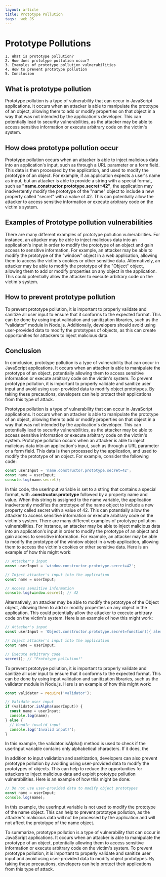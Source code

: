 ```yaml
---
layout: article
title: Prototype Pollution
tags:  web JS
---
```


# Prototype Pollutions

    1. What is prototype pollution?
    2. How does prototype pollution occur?
    3. Examples of prototype pollution vulnerabilities
    4. How to prevent prototype pollution
    5. Conclusion

## What is prototype pollution 

Prototype pollution is a type of vulnerability that can occur in JavaScript applications. 
It occurs when an attacker is able to manipulate the prototype of an object, allowing them to add or modify properties on that object in a way that was not intended by the application's developer. 
This can potentially lead to security vulnerabilities, as the attacker may be able to access sensitive information or execute arbitrary code on the victim's system.


## How does prototype pollution occur

Prototype pollution occurs when an attacker is able to inject malicious data into an application's input, such as through a URL parameter or a form field. 
This data is then processed by the application, and used to modify the prototype of an object. 
For example, if an application expects a user's name as input, but an attacker is able to provide a string with a special format, such as <b>"name.constructor.prototype.secret=42"</b>, the application may inadvertently modify the prototype of the "name" object to include a new property called "secret" with a value of 42. This can potentially allow the attacker to access sensitive information or execute arbitrary code on the victim's system.

## Examples of Prototype pollution vulnerabilities


There are many different examples of prototype pollution vulnerabilities. For instance, an attacker may be able to inject malicious data into an application's input in order to modify the prototype of an object and gain access to sensitive information. For example, an attacker may be able to modify the prototype of the "window" object in a web application, allowing them to access the victim's cookies or other sensitive data. 
Alternatively, an attacker may be able to modify the prototype of the "Object" object, allowing them to add or modify properties on any object in the application. This could potentially allow the attacker to execute arbitrary code on the victim's system.

## How to prevent prototype pollution

To prevent prototype pollution, it is important to properly validate and sanitize all user input to ensure that it conforms to the expected format. This can be done by using input validation and sanitization libraries, such as the "validator" module in Node.js. 
Additionally, developers should avoid using user-provided data to modify the prototypes of objects, as this can create opportunities for attackers to inject malicious data.

## Conclusion 

In conclusion, prototype pollution is a type of vulnerability that can occur in JavaScript applications. 
It occurs when an attacker is able to manipulate the prototype of an object, potentially allowing them to access sensitive information or execute arbitrary code on the victim's system. To prevent prototype pollution, it is important to properly validate and sanitize user input and avoid using user-provided data to modify object prototypes. 
By taking these precautions, developers can help protect their applications from this type of attack.

Prototype pollution is a type of vulnerability that can occur in JavaScript applications. 
It occurs when an attacker is able to manipulate the prototype of an object, allowing them to add or modify properties on that object in a way that was not intended by the application's developer. This can potentially lead to security vulnerabilities, as the attacker may be able to access sensitive information or execute arbitrary code on the victim's system.
Prototype pollution occurs when an attacker is able to inject malicious data into an application's input, such as through a URL parameter or a form field. 
This data is then processed by the application, and used to modify the prototype of an object. For example, consider the following code:

```javascript
const userInput = 'name.constructor.prototype.secret=42';
const name = userInput;
console.log(name.secret);
```

In this code, the userInput variable is set to a string that contains a special format, with <b>.constructor.prototype</b> followed by a property name and value. When this string is assigned to the name variable, the application inadvertently modifies the prototype of the name object to include a new property called secret with a value of 42. 
This can potentially allow the attacker to access sensitive information or execute arbitrary code on the victim's system.
There are many different examples of prototype pollution vulnerabilities. For instance, an attacker may be able to inject malicious data into an application's input in order to modify the prototype of an object and gain access to sensitive information. For example, an attacker may be able to modify the prototype of the window object in a web application, allowing them to access the victim's cookies or other sensitive data. Here is an example of how this might work:

```javascript
// Attacker's input
const userInput = 'window.constructor.prototype.secret=42';

// Inject attacker's input into the application
const name = userInput;

// Access sensitive information
console.log(window.secret); // 42
```
Alternatively, an attacker may be able to modify the prototype of the Object object, allowing them to add or modify properties on any object in the application. This could potentially allow the attacker to execute arbitrary code on the victim's system. Here is an example of how this might work:

```javascript
// Attacker's input
const userInput = 'Object.constructor.prototype.secret=function(){ alert("Prototype pollution!"); }';

// Inject attacker's input into the application
const name = userInput;

// Execute arbitrary code
secret(); // "Prototype pollution!"
```

To prevent prototype pollution, it is important to properly validate and sanitize all user input to ensure that it conforms to the expected format. This can be done by using input validation and sanitization libraries, such as the validator module in Node.js. Here is an example of how this might work:

```javascript
const validator = require('validator');

// Validate user input
if (validator.isAlpha(userInput)) {
  const name = userInput;
  console.log(name);
} else {
  // Handle invalid input
  console.log('Invalid input!');
}
```
In this example, the validator.isAlpha() method is used to check if the userInput variable contains only alphabetical characters. If it does, the

In addition to input validation and sanitization, developers can also prevent prototype pollution by avoiding using user-provided data to modify the prototypes of objects. 
This can help to reduce the opportunities for attackers to inject malicious data and exploit prototype pollution vulnerabilities. Here is an example of how this might be done:

```javascript
// Do not use user-provided data to modify object prototypes
const name = userInput;
console.log(name);
```

In this example, the userInput variable is not used to modify the prototype of the name object. This can help to prevent prototype pollution, as the attacker's malicious data will not be processed by the application and will not affect the prototype of the name object.


To summarize, prototype pollution is a type of vulnerability that can occur in JavaScript applications. 
It occurs when an attacker is able to manipulate the prototype of an object, potentially allowing them to access sensitive information or execute arbitrary code on the victim's system. 
To prevent prototype pollution, it is important to properly validate and sanitize user input and avoid using user-provided data to modify object prototypes. 
By taking these precautions, developers can help protect their applications from this type of attack.
